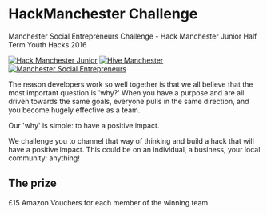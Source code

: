# HackManchester Challenge

Manchester Social Entrepreneurs Challenge - Hack Manchester Junior Half Term Youth Hacks 2016

[![Hack Manchester Junior](images/HackManchesterJunior.png)](http://www.hackmanchester.com/junior) 
[![Hive Manchester](images/HiveMCR.jpg)](http://hivemanchester.net/)
[![Manchester Social Entrepreneurs](images/MCRSocialEnt.jpg)](http://www.meetup.com/Manchester-Social-Entrepreneurs/)

The reason developers work so well together is that we all believe that the most important question is 'why?' When you have a purpose and are all driven towards the same goals, everyone pulls in the same direction, and you become hugely effective as a team.

Our 'why' is simple: to have a positive impact.

We challenge you to channel that way of thinking and build a hack that will have a positive impact. This could be on an individual, a business, your local community: anything!

## The prize

£15 Amazon Vouchers for each member of the winning team
